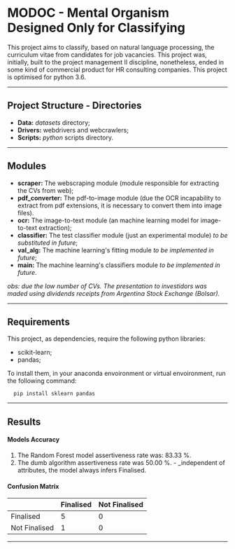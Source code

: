 # MODOC - Mental Organism Designed Only for Classifying

This project aims to classify, based on natural language processing, the curriculum vitae from candidates for job vacancies. This project was, initially, built to the project management II discipline, nonetheless, ended in some kind of commercial product for HR consulting companies. This project is optimised for python 3.6.

-------------------------

## Project Structure - Directories ##

* __Data:__ _datasets_ directory;
* __Drivers:__ webdrivers and webcrawlers;
* __Scripts:__ _python_ scripts directory.

-------------------------

## Modules ##

- __scraper:__ The webscraping module (module responsible for extracting the CVs from web);
- __pdf_converter:__ The pdf-to-image module (due the OCR incapability to extract from pdf extensions, it is necessary to convert them into image files).
- __ocr:__ The image-to-text module (an machine learning model for image-to-text extraction);
- __classifier:__ The test classifier module (just an experimental module) _to be substituted in future_;
- __val_alg:__ The machine learning's fitting module _to be implemented in future_;
- __main:__ The machine learning's classifiers module _to be implemented in future_.

_obs: due the low number of CVs. The presentation to investidors was maded using dividends receipts from Argentina Stock Exchange (Bolsar)._

-------------------------

## Requirements ##

This project, as dependencies, require the following python libraries:

- scikit-learn;
- pandas;

To install them, in your anaconda envoironment or virtual envoironment, run the following command:

      pip install sklearn pandas

-------------------------

## Results ##

#### Models Accuracy
1. The Random Forest model assertiveness rate was: 83.33 %.
2. The dumb algorithm assertiveness rate was 50.00 %. - _independent of attributes, the model always infers Finalised.

#### Confusion Matrix
|                | Finalised | Not Finalised|
|----------------|-----------|--------------|
| Finalised      |        5  |            0 |
| Not Finalised  |        1  |            0 |

-------------------------
